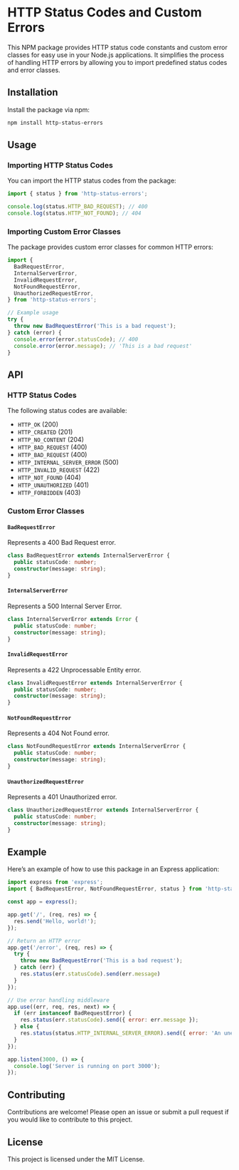 # HTTP Status Codes and Custom Errors

This NPM package provides HTTP status code constants and custom error classes for easy use in your Node.js applications. It simplifies the process of handling HTTP errors by allowing you to import predefined status codes and error classes.

## Installation

Install the package via npm:

```bash
npm install http-status-errors
```

## Usage

### Importing HTTP Status Codes

You can import the HTTP status codes from the package:

```javascript
import { status } from 'http-status-errors';

console.log(status.HTTP_BAD_REQUEST); // 400
console.log(status.HTTP_NOT_FOUND); // 404
```

### Importing Custom Error Classes

The package provides custom error classes for common HTTP errors:

```javascript
import {
  BadRequestError,
  InternalServerError,
  InvalidRequestError,
  NotFoundRequestError,
  UnauthorizedRequestError,
} from 'http-status-errors';

// Example usage
try {
  throw new BadRequestError('This is a bad request');
} catch (error) {
  console.error(error.statusCode); // 400
  console.error(error.message); // 'This is a bad request'
}
```

## API

### HTTP Status Codes

The following status codes are available:

- `HTTP_OK` (200)
- `HTTP_CREATED` (201)
- `HTTP_NO_CONTENT` (204)
- `HTTP_BAD_REQUEST` (400)
- `HTTP_BAD_REQUEST` (400)
- `HTTP_INTERNAL_SERVER_ERROR` (500)
- `HTTP_INVALID_REQUEST` (422)
- `HTTP_NOT_FOUND` (404)
- `HTTP_UNAUTHORIZED` (401)
- `HTTP_FORBIDDEN` (403)

### Custom Error Classes

#### `BadRequestError`

Represents a 400 Bad Request error.

```typescript
class BadRequestError extends InternalServerError {
  public statusCode: number;
  constructor(message: string);
}
```

#### `InternalServerError`

Represents a 500 Internal Server Error.

```typescript
class InternalServerError extends Error {
  public statusCode: number;
  constructor(message: string);
}
```

#### `InvalidRequestError`

Represents a 422 Unprocessable Entity error.

```typescript
class InvalidRequestError extends InternalServerError {
  public statusCode: number;
  constructor(message: string);
}
```

#### `NotFoundRequestError`

Represents a 404 Not Found error.

```typescript
class NotFoundRequestError extends InternalServerError {
  public statusCode: number;
  constructor(message: string);
}
```

#### `UnauthorizedRequestError`

Represents a 401 Unauthorized error.

```typescript
class UnauthorizedRequestError extends InternalServerError {
  public statusCode: number;
  constructor(message: string);
}
```

## Example

Here’s an example of how to use this package in an Express application:

```javascript
import express from 'express';
import { BadRequestError, NotFoundRequestError, status } from 'http-status-errors';

const app = express();

app.get('/', (req, res) => {
  res.send('Hello, world!');
});

// Return an HTTP error
app.get('/error', (req, res) => {
  try {
    throw new BadRequestError('This is a bad request');
  } catch (err) {
    res.status(err.statusCode).send(err.message)
  }
});

// Use error handling middleware
app.use((err, req, res, next) => {
  if (err instanceof BadRequestError) {
    res.status(err.statusCode).send({ error: err.message });
  } else {
    res.status(status.HTTP_INTERNAL_SERVER_ERROR).send({ error: 'An unexpected error occurred' });
  }
});

app.listen(3000, () => {
  console.log('Server is running on port 3000');
});
```

## Contributing

Contributions are welcome! Please open an issue or submit a pull request if you would like to contribute to this project.

## License

This project is licensed under the MIT License.
